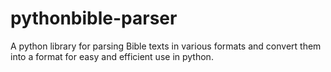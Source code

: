 # pythonbible-parser
A python library for parsing Bible texts in various formats and convert them into a format for easy and efficient use in python.
